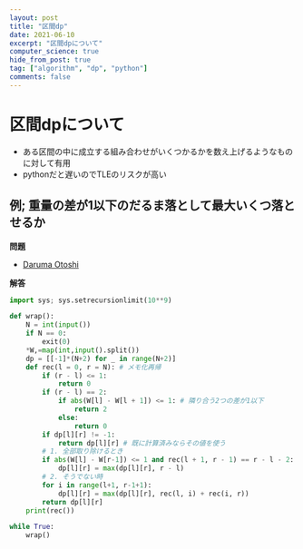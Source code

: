 ```yaml
---
layout: post
title: "区間dp"
date: 2021-06-10
excerpt: "区間dpについて"
computer_science: true
hide_from_post: true
tag: ["algorithm", "dp", "python"]
comments: false
---
```


# 区間dpについて
 - ある区間の中に成立する組み合わせがいくつかるかを数え上げるようなものに対して有用
 - pythonだと遅いのでTLEのリスクが高い

## 例; 重量の差が1以下のだるま落として最大いくつ落とせるか

**問題**  
 - [Daruma Otoshi](https://algo-logic.info/range-dp/)

**解答**  

```python
import sys; sys.setrecursionlimit(10**9)

def wrap():
    N = int(input())
    if N == 0:
        exit(0)
    *W,=map(int,input().split())
    dp = [[-1]*(N+2) for _ in range(N+2)]
    def rec(l = 0, r = N): # メモ化再帰
        if (r - l) <= 1:
            return 0
        if (r - l) == 2:
            if abs(W[l] - W[l + 1]) <= 1: # 隣り合う2つの差が1以下
                return 2
            else:
                return 0
        if dp[l][r] != -1:
            return dp[l][r] # 既に計算済みならその値を使う
        # 1. 全部取り除けるとき
        if abs(W[l] - W[r-1]) <= 1 and rec(l + 1, r - 1) == r - l - 2:
            dp[l][r] = max(dp[l][r], r - l)
        # 2. そうでない時
        for i in range(l+1, r-1+1):
            dp[l][r] = max(dp[l][r], rec(l, i) + rec(i, r))
        return dp[l][r]
    print(rec())

while True:
    wrap()
```
